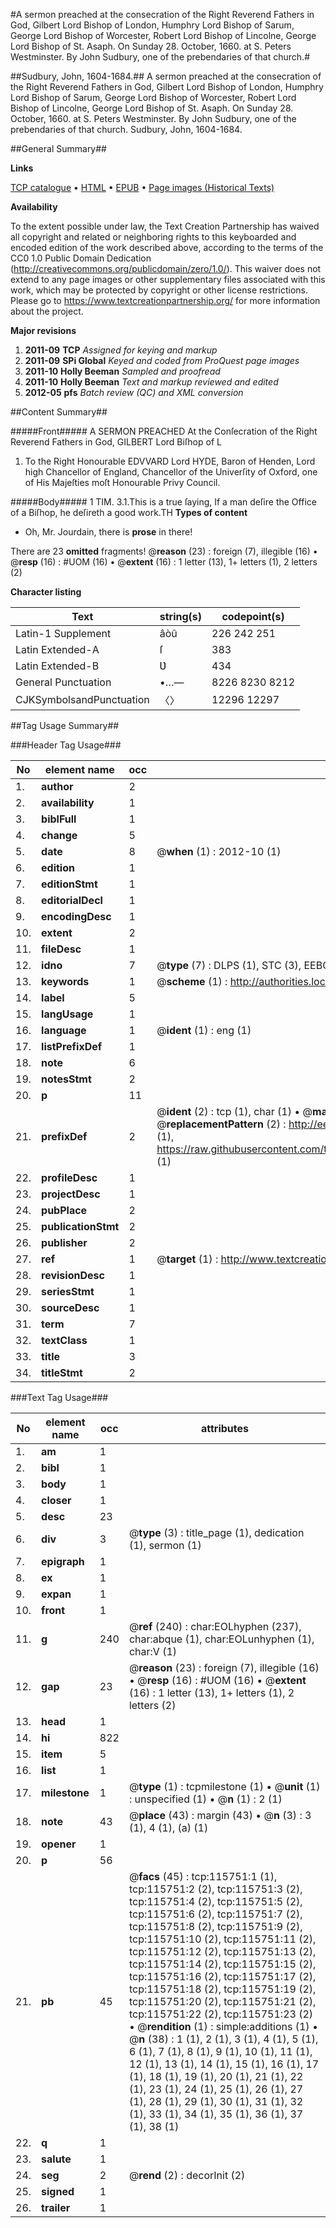 #A sermon preached at the consecration of the Right Reverend Fathers in God, Gilbert Lord Bishop of London, Humphry Lord Bishop of Sarum, George Lord Bishop of Worcester, Robert Lord Bishop of Lincolne, George Lord Bishop of St. Asaph. On Sunday 28. October, 1660. at S. Peters Westminster. By John Sudbury, one of the prebendaries of that church.#

##Sudbury, John, 1604-1684.##
A sermon preached at the consecration of the Right Reverend Fathers in God, Gilbert Lord Bishop of London, Humphry Lord Bishop of Sarum, George Lord Bishop of Worcester, Robert Lord Bishop of Lincolne, George Lord Bishop of St. Asaph. On Sunday 28. October, 1660. at S. Peters Westminster. By John Sudbury, one of the prebendaries of that church.
Sudbury, John, 1604-1684.

##General Summary##

**Links**

[TCP catalogue](http://www.ota.ox.ac.uk/tcp/)  • 
[HTML](http://tei.it.ox.ac.uk/tcp/Texts-HTML/free/A94/A94109.html)  • 
[EPUB](http://tei.it.ox.ac.uk/tcp/Texts-EPUB/free/A94/A94109.epub) • 
[Page images (Historical Texts)](https://historicaltexts.jisc.ac.uk/eebo-99863547e)

**Availability**

To the extent possible under law, the Text Creation Partnership has waived all copyright and related or neighboring rights to this keyboarded and encoded edition of the work described above, according to the terms of the CC0 1.0 Public Domain Dedication (http://creativecommons.org/publicdomain/zero/1.0/). This waiver does not extend to any page images or other supplementary files associated with this work, which may be protected by copyright or other license restrictions. Please go to https://www.textcreationpartnership.org/ for more information about the project.

**Major revisions**

1. __2011-09__ __TCP__ *Assigned for keying and markup*
1. __2011-09__ __SPi Global__ *Keyed and coded from ProQuest page images*
1. __2011-10__ __Holly Beeman__ *Sampled and proofread*
1. __2011-10__ __Holly Beeman__ *Text and markup reviewed and edited*
1. __2012-05__ __pfs__ *Batch review (QC) and XML conversion*

##Content Summary##

#####Front#####
A SERMON PREACHED At the Conſecration of the Right Reverend Fathers in God,
GILBERT Lord Biſhop of L
1. To the Right Honourable EDVVARD Lord HYDE, Baron of Henden, Lord high Chancellor of England, Chancellor of the Univerſity of Oxford, one of His Majeſties moſt Honourable Privy Council.

#####Body#####
1 TIM. 3.1.This is a true ſaying, If a man deſire the Office of a Biſhop, he deſireth a good work.TH
**Types of content**

  * Oh, Mr. Jourdain, there is **prose** in there!

There are 23 **omitted** fragments! 
 @__reason__ (23) : foreign (7), illegible (16)  •  @__resp__ (16) : #UOM (16)  •  @__extent__ (16) : 1 letter (13), 1+ letters (1), 2 letters (2)

**Character listing**


|Text|string(s)|codepoint(s)|
|---|---|---|
|Latin-1 Supplement|âòû|226 242 251|
|Latin Extended-A|ſ|383|
|Latin Extended-B|Ʋ|434|
|General Punctuation|•…—|8226 8230 8212|
|CJKSymbolsandPunctuation|〈〉|12296 12297|

##Tag Usage Summary##

###Header Tag Usage###

|No|element name|occ|attributes|
|---|---|---|---|
|1.|__author__|2||
|2.|__availability__|1||
|3.|__biblFull__|1||
|4.|__change__|5||
|5.|__date__|8| @__when__ (1) : 2012-10 (1)|
|6.|__edition__|1||
|7.|__editionStmt__|1||
|8.|__editorialDecl__|1||
|9.|__encodingDesc__|1||
|10.|__extent__|2||
|11.|__fileDesc__|1||
|12.|__idno__|7| @__type__ (7) : DLPS (1), STC (3), EEBO-CITATION (1), PROQUEST (1), VID (1)|
|13.|__keywords__|1| @__scheme__ (1) : http://authorities.loc.gov/ (1)|
|14.|__label__|5||
|15.|__langUsage__|1||
|16.|__language__|1| @__ident__ (1) : eng (1)|
|17.|__listPrefixDef__|1||
|18.|__note__|6||
|19.|__notesStmt__|2||
|20.|__p__|11||
|21.|__prefixDef__|2| @__ident__ (2) : tcp (1), char (1)  •  @__matchPattern__ (2) : ([0-9\-]+):([0-9IVX]+) (1), (.+) (1)  •  @__replacementPattern__ (2) : http://eebo.chadwyck.com/downloadtiff?vid=$1&page=$2 (1), https://raw.githubusercontent.com/textcreationpartnership/Texts/master/tcpchars.xml#$1 (1)|
|22.|__profileDesc__|1||
|23.|__projectDesc__|1||
|24.|__pubPlace__|2||
|25.|__publicationStmt__|2||
|26.|__publisher__|2||
|27.|__ref__|1| @__target__ (1) : http://www.textcreationpartnership.org/docs/. (1)|
|28.|__revisionDesc__|1||
|29.|__seriesStmt__|1||
|30.|__sourceDesc__|1||
|31.|__term__|7||
|32.|__textClass__|1||
|33.|__title__|3||
|34.|__titleStmt__|2||


###Text Tag Usage###

|No|element name|occ|attributes|
|---|---|---|---|
|1.|__am__|1||
|2.|__bibl__|1||
|3.|__body__|1||
|4.|__closer__|1||
|5.|__desc__|23||
|6.|__div__|3| @__type__ (3) : title_page (1), dedication (1), sermon (1)|
|7.|__epigraph__|1||
|8.|__ex__|1||
|9.|__expan__|1||
|10.|__front__|1||
|11.|__g__|240| @__ref__ (240) : char:EOLhyphen (237), char:abque (1), char:EOLunhyphen (1), char:V (1)|
|12.|__gap__|23| @__reason__ (23) : foreign (7), illegible (16)  •  @__resp__ (16) : #UOM (16)  •  @__extent__ (16) : 1 letter (13), 1+ letters (1), 2 letters (2)|
|13.|__head__|1||
|14.|__hi__|822||
|15.|__item__|5||
|16.|__list__|1||
|17.|__milestone__|1| @__type__ (1) : tcpmilestone (1)  •  @__unit__ (1) : unspecified (1)  •  @__n__ (1) : 2 (1)|
|18.|__note__|43| @__place__ (43) : margin (43)  •  @__n__ (3) : 3 (1), 4 (1), (a) (1)|
|19.|__opener__|1||
|20.|__p__|56||
|21.|__pb__|45| @__facs__ (45) : tcp:115751:1 (1), tcp:115751:2 (2), tcp:115751:3 (2), tcp:115751:4 (2), tcp:115751:5 (2), tcp:115751:6 (2), tcp:115751:7 (2), tcp:115751:8 (2), tcp:115751:9 (2), tcp:115751:10 (2), tcp:115751:11 (2), tcp:115751:12 (2), tcp:115751:13 (2), tcp:115751:14 (2), tcp:115751:15 (2), tcp:115751:16 (2), tcp:115751:17 (2), tcp:115751:18 (2), tcp:115751:19 (2), tcp:115751:20 (2), tcp:115751:21 (2), tcp:115751:22 (2), tcp:115751:23 (2)  •  @__rendition__ (1) : simple:additions (1)  •  @__n__ (38) : 1 (1), 2 (1), 3 (1), 4 (1), 5 (1), 6 (1), 7 (1), 8 (1), 9 (1), 10 (1), 11 (1), 12 (1), 13 (1), 14 (1), 15 (1), 16 (1), 17 (1), 18 (1), 19 (1), 20 (1), 21 (1), 22 (1), 23 (1), 24 (1), 25 (1), 26 (1), 27 (1), 28 (1), 29 (1), 30 (1), 31 (1), 32 (1), 33 (1), 34 (1), 35 (1), 36 (1), 37 (1), 38 (1)|
|22.|__q__|1||
|23.|__salute__|1||
|24.|__seg__|2| @__rend__ (2) : decorInit (2)|
|25.|__signed__|1||
|26.|__trailer__|1||
